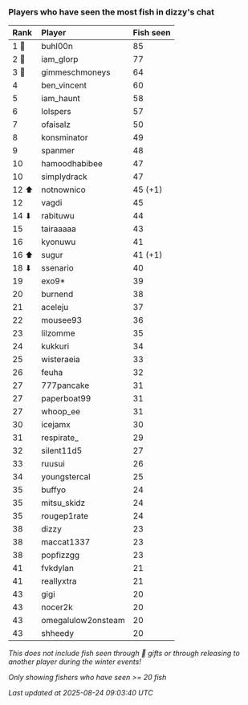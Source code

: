 ### Players who have seen the most fish in dizzy's chat

| Rank  | Player             | Fish seen |
|:------|:-------------------|:----------|
| 1 🥇  | buhl00n            | 85        |
| 2 🥈  | iam_glorp          | 77        |
| 3 🥉  | gimmeschmoneys     | 64        |
| 4     | ben_vincent        | 60        |
| 5     | iam_haunt          | 58        |
| 6     | lolspers           | 57        |
| 7     | ofaisalz           | 50        |
| 8     | konsminator        | 49        |
| 9     | spanmer            | 48        |
| 10    | hamoodhabibee      | 47        |
| 10    | simplydrack        | 47        |
| 12 ⬆  | notnownico         | 45 (+1)   |
| 12    | vagdi              | 45        |
| 14 ⬇  | rabituwu           | 44        |
| 15    | tairaaaaa          | 43        |
| 16    | kyonuwu            | 41        |
| 16 ⬆  | sugur              | 41 (+1)   |
| 18 ⬇  | ssenario           | 40        |
| 19    | exo9*              | 39        |
| 20    | burnend            | 38        |
| 21    | aceleju            | 37        |
| 22    | mousee93           | 36        |
| 23    | lilzomme           | 35        |
| 24    | kukkuri            | 34        |
| 25    | wisteraeia         | 33        |
| 26    | feuha              | 32        |
| 27    | 777pancake         | 31        |
| 27    | paperboat99        | 31        |
| 27    | whoop_ee           | 31        |
| 30    | icejamx            | 30        |
| 31    | respirate_         | 29        |
| 32    | silent11d5         | 27        |
| 33    | ruusui             | 26        |
| 34    | youngstercal       | 25        |
| 35    | buffyo             | 24        |
| 35    | mitsu_skidz        | 24        |
| 35    | rougep1rate        | 24        |
| 38    | dizzy              | 23        |
| 38    | maccat1337         | 23        |
| 38    | popfizzgg          | 23        |
| 41    | fvkdylan           | 21        |
| 41    | reallyxtra         | 21        |
| 43    | gigi               | 20        |
| 43    | nocer2k            | 20        |
| 43    | omegalulow2onsteam | 20        |
| 43    | shheedy            | 20        |

_This does not include fish seen through 🎁 gifts or through releasing to another player during the winter events!_

_Only showing fishers who have seen >= 20 fish_

_Last updated at 2025-08-24 09:03:40 UTC_